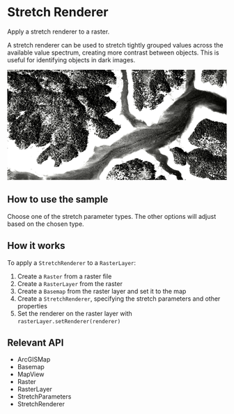 # Stretch Renderer

Apply a stretch renderer to a raster.

A stretch renderer can be used to stretch tightly grouped values 
across the available value spectrum, creating more contrast between objects. This is useful for identifying objects 
in dark images.

![](StretchRenderer.png)

## How to use the sample

Choose one of the stretch parameter types. The other options will adjust based on the chosen type.

## How it works

To apply a `StretchRenderer` to a `RasterLayer`:

1.  Create a `Raster` from a raster file
2.  Create a `RasterLayer` from the raster
3.  Create a `Basemap` from the raster layer and set it to the map
4.  Create a `StretchRenderer`, specifying the stretch parameters and other properties
5.  Set the renderer on the raster layer with `rasterLayer.setRenderer(renderer)`


## Relevant API


*   ArcGISMap
*   Basemap
*   MapView
*   Raster
*   RasterLayer
*   StretchParameters
*   StretchRenderer

